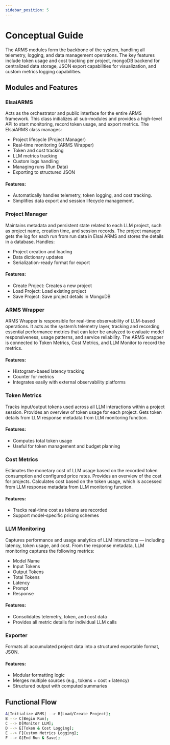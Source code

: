 ```yaml
---
sidebar_position: 5
---
```


# Conceptual Guide

The ARMS modules form the backbone of the system, handling all telemetry, logging, and data management operations. The key features include token usage and cost tracking per project, mongoDB backend for centralized data storage, JSON export capabilities for visualization, and custom metrics logging capabilities. 

## Modules and Features
### ElsaiARMS 

Acts as the orchestrator and public interface for the entire ARMS framework. This class initializes all sub-modules and provides a high-level API to start monitoring, record token usage, and export metrics. The ElsaiARMS class manages: 
- Project lifecycle (Project Manager) 
- Real-time monitoring (ARMS Wrapper) 
- Token and cost tracking 
- LLM metrics tracking 
- Custom logs handling 
- Managing runs (Run Data) 
- Exporting to structured JSON 

#### Features: 

- Automatically handles telemetry, token logging, and cost tracking. 
- Simplifies data export and session lifecycle management. 

### Project Manager 

Maintains metadata and persistent state related to each LLM project, such as project name, creation time, and session records. The project manager gets the log for each run from run data in Elsai ARMS and stores the details in a database. Handles: 
- Project creation and loading 
- Data dictionary updates 
- Serialization-ready format for export 

#### Features: 

- Create Project: Creates a new project 
- Load Project: Load existing project 
- Save Project: Save project details in MongoDB 

### ARMS Wrapper 

ARMS Wrapper is responsible for real-time observability of LLM-based operations. It acts as the system’s telemetry layer, tracking and recording essential performance metrics that can later be analyzed to evaluate model responsiveness, usage patterns, and service reliability. The ARMS wrapper is connected to Token Metrics, Cost Metrics, and LLM Monitor to record the metrics. 

#### Features: 
- Histogram-based latency tracking 
- Counter for metrics 
- Integrates easily with external observability platforms 

### Token Metrics 

Tracks input/output tokens used across all LLM interactions within a project session. Provides an overview of token usage for each project. Gets token details from LLM response metadata from LLM monitoring function. 

#### Features: 

- Computes total token usage 
- Useful for token management and budget planning 

### Cost Metrics 

Estimates the monetary cost of LLM usage based on the recorded token consumption and configured price rates. Provides an overview of the cost for projects. Calculates cost based on the token usage, which is accessed from LLM response metadata from LLM monitoring function. 

#### Features: 
- Tracks real-time cost as tokens are recorded 
- Support model-specific pricing schemes 

### LLM Monitoring 

Captures performance and usage analytics of LLM interactions — including latency, token usage, and cost. From the response metadata, LLM monitoring captures the following metrics: 
- Model Name 
- Input Tokens 
- Output Tokens 
- Total Tokens 
- Latency 
- Prompt 
- Response 

#### Features: 

- Consolidates telemetry, token, and cost data 
- Provides all metric details for individual LLM calls 

### Exporter 

Formats all accumulated project data into a structured exportable format, JSON. 

#### Features: 
- Modular formatting logic 
- Merges multiple sources (e.g., tokens + cost + latency) 
- Structured output with computed summaries 

## Functional Flow

```bash
A[Initialize ARMS] --> B[Load/Create Project];
B --> C[Begin Run];
C --> D[Monitor LLM];
D --> E[Token & Cost Logging];
E --> F[Custom Metrics Logging];
F --> G[End Run & Save];
```